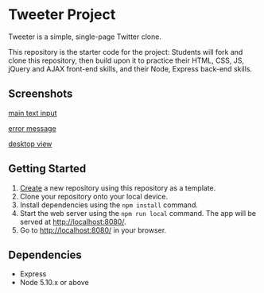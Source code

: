 # Tweeter Project

Tweeter is a simple, single-page Twitter clone.

This repository is the starter code for the project: Students will fork and clone this repository, then build upon it to practice their HTML, CSS, JS, jQuery and AJAX front-end skills, and their Node, Express back-end skills.

## Screenshots

[main text input](https://github.com/Kagin007/tweeter/blob/master/docs/TweeterTyping.png?raw=true)

[error message](https://github.com/Kagin007/tweeter/blob/master/docs/TweeterError.png?raw=true)

[desktop view](https://github.com/Kagin007/tweeter/blob/master/docs/TweeterdesktopView.png?raw=true)


## Getting Started

1. [Create](https://docs.github.com/en/repositories/creating-and-managing-repositories/creating-a-repository-from-a-template) a new repository using this repository as a template.
2. Clone your repository onto your local device.
3. Install dependencies using the `npm install` command.
3. Start the web server using the `npm run local` command. The app will be served at <http://localhost:8080/>.
4. Go to <http://localhost:8080/> in your browser.

## Dependencies

- Express
- Node 5.10.x or above
